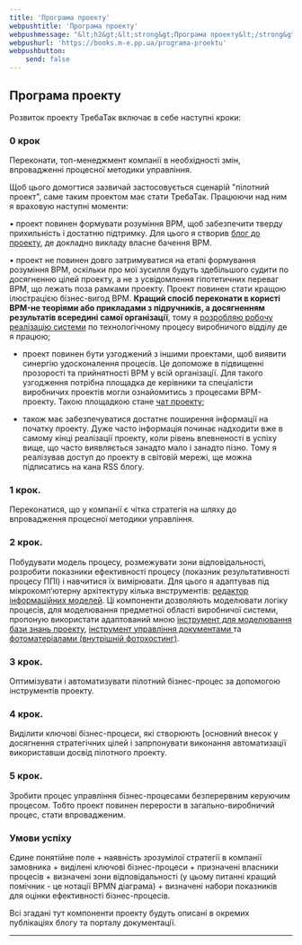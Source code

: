 ```yaml
---
title: 'Програма проекту'
webpushtitle: 'Програма проекту'
webpushmessage: "&lt;h2&gt;&lt;strong&gt;Програма проекту&lt;/strong&gt;&lt;/h2&gt;\n&lt;p&gt;Розвиток проекту ТребаТак включає в себе наступні кроки:&lt;/p&gt;\n&lt;h3&gt;&lt;strong&gt;0 крок&lt;/strong&gt;&lt;/h3&gt;\n&lt;p&gt;Переконати, топ-менеджмент компанії в необхідності змін, впровадженні  процесної методики управління.&lt;/p&gt;\n&lt;p&gt;Щоб цього домогтися зазвичай застосовується сценарій &quot;пілотний проект&quot;, саме таким проектом має стати ТребаТак. Працюючи над ним я враховую наступні моменти:&lt;/p&gt;\n&lt;p&gt;• проект повинен формувати розуміння BPM, щоб забезпечити тверду прихильність і достатню підтримку. Для цього я створив  &lt;a href=&quot;https://rep-c.treba.ml/blog/&quot;&gt;блог до проекту&lt;/a&gt;, де докладно викладу власне бачення BPM.&lt;/p&gt;\n&lt;p&gt;• проект не повинен довго затримуватися на етапі формування розуміння BPM, оскільки про мої зусилля будуть здебільшого судити по досягненню цілей проекту, а не з усвідомлення гіпотетичних переваг BPM, що лежать поза рамками проекту. Проект повинен стати кращою ілюстрацією бізнес-вигод BPM. &lt;strong&gt;Кращий спосіб переконати в користі BPM-не теоріями або прикладами з підручників, а досягненням результатів всередині самої організації&lt;/strong&gt;, тому я &lt;a href=&quot;https://pp.vokov.tk/&quot;&gt;розробляю робочу реалізацію  системи&lt;/a&gt; по технологічному процесу виробничого відділу де я працюю;&lt;/p&gt;\n&lt;ul&gt;\n&lt;li&gt;\n&lt;p&gt;проект повинен бути узгоджений з іншими проектами, щоб виявити синергію удосконалення процесів. Це допоможе в підвищенні прозорості та прийнятності BPM у всій організації. Для такого узгодження потрібна площадка де керівники та спеціалісти виробничих проектів могли ознайомитись з процесами BPM-проекту. Такою площадкою станe &lt;a href=&quot;https://toc.treba.ml/riot/&quot;&gt; чат проекту&lt;/a&gt;;&lt;/p&gt;\n&lt;/li&gt;\n&lt;li&gt;\n&lt;p&gt;також має забезпечуватися достатнє поширення інформації на початку проекту. Дуже часто інформація починає надходити вже в самому кінці реалізації проекту, коли рівень впевненості в успіху вище, що часто виявляється занадто мало і занадто пізно. Тому я реалізував доступ до проекту в світовій мережі, ще можна підписатись на кана RSS  блогу.&lt;/p&gt;\n&lt;/li&gt;\n&lt;/ul&gt;\n&lt;h3&gt;&lt;strong&gt;1 крок.&lt;/strong&gt;&lt;/h3&gt;\n&lt;p&gt;Переконатися, що у компанії є чітка стратегія на шляху до впровадження процесної методики управління.&lt;/p&gt;\n&lt;h3&gt;&lt;strong&gt;2 крок&lt;/strong&gt;.&lt;/h3&gt;\n&lt;p&gt;Побудувати модель процесу, розмежувати зони відповідальності, розробити показники ефективності процесу (показник результативності процесу ППІ) і навчитися їх вимірювати.\nДля цього я адаптував під мікрокомп‘ютерну архітектуру кілька внструментів: &lt;a href=&quot;http://treba.ml:5011/boards/anonymous&quot;&gt;редактор інформаційних моделей&lt;/a&gt;. Ці компоненти дозволяють моделювати логіку процесів, для моделювання предметної області виробничої системи, пропоную використати адаптований мною &lt;a href=&quot;https://km.treba.ml/&quot;&gt;інструмент для моделювання бази знань проекту&lt;/a&gt;, &lt;a href=&quot;http://dew.treba.ml/&quot;&gt;інструмент управління документами &lt;/a&gt; та &lt;a href=&quot;https://4to.treba.ml/&quot;&gt;фотоматеріалами (внутрішній фотохостинг)&lt;/a&gt;. &lt;/p&gt;\n&lt;h3&gt;&lt;strong&gt;3 крок&lt;/strong&gt;.&lt;/h3&gt;\n&lt;p&gt;Оптимізувати і автоматизувати пілотний бізнес-процес за допомогою інструментів проекту.&lt;/p&gt;\n&lt;h3&gt;&lt;strong&gt;4 крок&lt;/strong&gt;.&lt;/h3&gt;\n&lt;p&gt;Виділити ключові бізнес-процеси, які створюють [основний внесок у досягнення  стратегічних цілей і запрпонувати виконання автоматизації використавши досвід пілотного проекту.&lt;/p&gt;\n&lt;h3&gt;&lt;strong&gt;5 крок&lt;/strong&gt;.&lt;/h3&gt;\n&lt;p&gt;Зробити процес управління бізнес-процесами безперервним керуючим процесом. Тобто проект повинен перерости в загально-виробничий процес, стати впровадженим.&lt;/p&gt;\n&lt;h3&gt;&lt;strong&gt;Умови успіху&lt;/strong&gt;&lt;/h3&gt;\n&lt;p&gt;Єдине понятійне поле + наявність зрозумілої стратегії в компанії замовника + виділені ключові бізнес-процеси + призначені власники процесів + визначені зони відповідальності (у цьому питанні кращий помічник - це нотації BPMN діаграма) + визначені набори показників для оцінки ефективності бізнес-процесів.&lt;/p&gt;\n&lt;p&gt;Всі згадані тут компоненти проекту будуть описані в окремих публікаціях блогу та порталу документації.&lt;/p&gt;\n&lt;hr /&gt;"
webpushurl: 'https://books.m-e.pp.ua/programa-proektu'
webpushbutton:
    send: false
---
```


## **Програма проекту**

Розвиток проекту ТребаТак включає в себе наступні кроки:

### **0 крок**
Переконати, топ-менеджмент компанії в необхідності змін, впровадженні  процесної методики управління.

Щоб цього домогтися зазвичай застосовується сценарій "пілотний проект", саме таким проектом має стати ТребаТак. Працюючи над ним я враховую наступні моменти:

• проект повинен формувати розуміння BPM, щоб забезпечити тверду прихильність і достатню підтримку. Для цього я створив  [блог до проекту](https://rep-c.treba.ml/blog/), де докладно викладу власне бачення BPM.

• проект не повинен довго затримуватися на етапі формування розуміння BPM, оскільки про мої зусилля будуть здебільшого судити по досягненню цілей проекту, а не з усвідомлення гіпотетичних переваг BPM, що лежать поза рамками проекту. Проект повинен стати кращою ілюстрацією бізнес-вигод BPM. **Кращий спосіб переконати в користі BPM-не теоріями або прикладами з підручників, а досягненням результатів всередині самої організації**, тому я [розробляю робочу реалізацію  системи](https://pp.vokov.tk/) по технологічному процесу виробничого відділу де я працюю;

* проект повинен бути узгоджений з іншими проектами, щоб виявити синергію удосконалення процесів. Це допоможе в підвищенні прозорості та прийнятності BPM у всій організації. Для такого узгодження потрібна площадка де керівники та спеціалісти виробничих проектів могли ознайомитись з процесами BPM-проекту. Такою площадкою станe [ чат проекту](https://toc.treba.ml/riot/);

* також має забезпечуватися достатнє поширення інформації на початку проекту. Дуже часто інформація починає надходити вже в самому кінці реалізації проекту, коли рівень впевненості в успіху вище, що часто виявляється занадто мало і занадто пізно. Тому я реалізував доступ до проекту в світовій мережі, ще можна підписатись на кана RSS  блогу.

### **1 крок.** 
 Переконатися, що у компанії є чітка стратегія на шляху до впровадження процесної методики управління.

### **2 крок**. 
Побудувати модель процесу, розмежувати зони відповідальності, розробити показники ефективності процесу (показник результативності процесу ППІ) і навчитися їх вимірювати.
Для цього я адаптував під мікрокомп‘ютерну архітектуру кілька внструментів: [редактор інформаційних моделей](http://treba.ml:5011/boards/anonymous). Ці компоненти дозволяють моделювати логіку процесів, для моделювання предметної області виробничої системи, пропоную використати адаптований мною [інструмент для моделювання бази знань проекту](https://km.treba.ml/), [інструмент управління документами ](http://dew.treba.ml/) та [фотоматеріалами (внутрішній фотохостинг)](https://4to.treba.ml/). 

### **3 крок**. 
Оптимізувати і автоматизувати пілотний бізнес-процес за допомогою інструментів проекту.

### **4 крок**. 
Виділити ключові бізнес-процеси, які створюють [основний внесок у досягнення  стратегічних цілей і запрпонувати виконання автоматизації використавши досвід пілотного проекту.

### **5 крок**. 
Зробити процес управління бізнес-процесами безперервним керуючим процесом. Тобто проект повинен перерости в загально-виробничий процес, стати впровадженим.

### **Умови успіху**
Єдине понятійне поле + наявність зрозумілої стратегії в компанії замовника + виділені ключові бізнес-процеси + призначені власники процесів + визначені зони відповідальності (у цьому питанні кращий помічник - це нотації BPMN діаграма) + визначені набори показників для оцінки ефективності бізнес-процесів.

 Всі згадані тут компоненти проекту будуть описані в окремих публікаціях блогу та порталу документації.

---